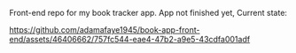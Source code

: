 Front-end repo for my book tracker app. 
App not finished yet, Current state:








https://github.com/adamafaye1945/book-app-front-end/assets/46406662/757fc544-eae4-47b2-a9e5-43cdfa001adf


